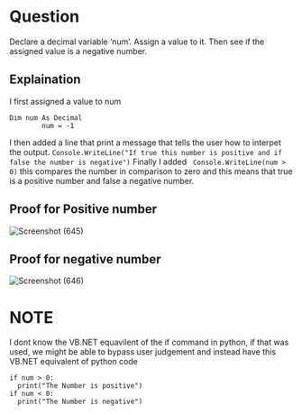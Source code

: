 # Question
Declare a decimal variable ‘num’. Assign a value to it. Then see if the assigned value is a negative number.
## Explaination
I first assigned a value to num
```
Dim num As Decimal
        num = -1
```
I then added a line that print a message that tells the user how to interpet the output.
``` Console.WriteLine("If true this number is positive and if false the number is negative") ```
Finally I added ```  Console.WriteLine(num > 0) ``` this compares the number in comparison to zero and this means that true is a positive number and false a negative number.

## Proof for Positive number
![Screenshot (645)](https://user-images.githubusercontent.com/79893903/130941198-55ec3237-4b7a-471b-86af-569c802baf33.png)

## Proof for negative number
![Screenshot (646)](https://user-images.githubusercontent.com/79893903/130941269-dd06e313-5613-4d14-93f2-a024bcd5c162.png)


# NOTE
I dont know the VB.NET equavilent of the if command in python, if that was used, we might be able to bypass user judgement and instead have this VB.NET equivalent of python code
```
if num > 0:
  print("The Number is positive")
if num < 0:
  print("The Number is negative")
  ```
